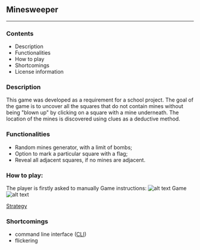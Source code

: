 ## Minesweeper
___


### Contents

* Description
* Functionalities
* How to play
* Shortcomings
* License information


### Description
This game was developed as a requirement for a school project.
The goal of the game is to uncover all the squares that do not contain mines without being "blown up" by clicking on a 
square with a mine underneath. The location of the mines is discovered using clues as a deductive method. 

### Functionalities
* Random mines generator, with a limit of bombs;
* Option to mark a particular square with a flag;
* Reveal all adjacent squares, if no mines are adjacent.

### How to play:
The player is firstly asked to manually 
Game instructions: 
![alt text](https://github.com/ioanabirsan/minesweeper/raw/master/screenshots/enter-game-parameters.png)
Game
![alt text](https://github.com/ioanabirsan/minesweeper/raw/master/screenshots/initial-board.png)




[Strategy](http://www.minesweeper.info/wiki/Strategy)

### Shortcomings
* command line interface ([CLI](https://en.wikipedia.org/wiki/Command-line_interface))
* flickering

